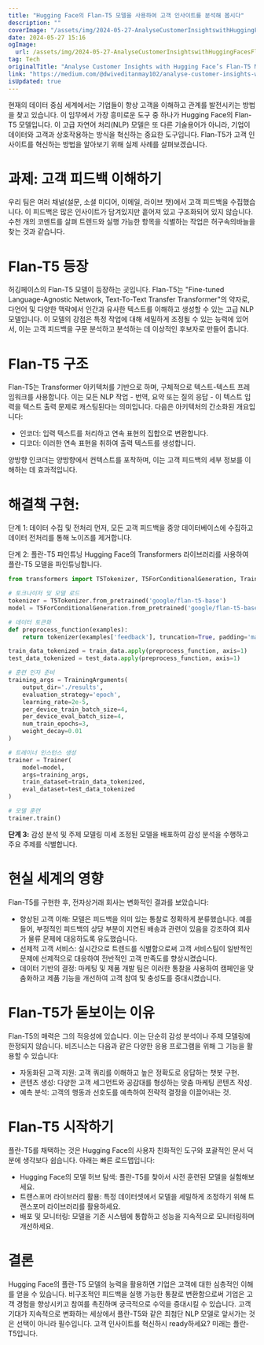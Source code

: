 ```yaml
---
title: "Hugging Face의 Flan-T5 모델을 사용하여 고객 인사이트를 분석해 봅시다"
description: ""
coverImage: "/assets/img/2024-05-27-AnalyseCustomerInsightswithHuggingFacesFlan-T5Model_0.png"
date: 2024-05-27 15:16
ogImage:
  url: /assets/img/2024-05-27-AnalyseCustomerInsightswithHuggingFacesFlan-T5Model_0.png
tag: Tech
originalTitle: "Analyse Customer Insights with Hugging Face’s Flan-T5 Model:"
link: "https://medium.com/@dwiveditanmay102/analyse-customer-insights-with-hugging-faces-flan-t5-model-ee706b6d8640"
isUpdated: true
---
```


현재의 데이터 중심 세계에서는 기업들이 항상 고객을 이해하고 관계를 발전시키는 방법을 찾고 있습니다. 이 임무에서 가장 흥미로운 도구 중 하나가 Hugging Face의 Flan-T5 모델입니다. 이 고급 자연어 처리(NLP) 모델은 또 다른 기술용어가 아니라, 기업이 데이터와 고객과 상호작용하는 방식을 혁신하는 중요한 도구입니다. Flan-T5가 고객 인사이트를 혁신하는 방법을 알아보기 위해 실제 사례를 살펴보겠습니다.

# 과제: 고객 피드백 이해하기

우리 팀은 여러 채널(설문, 소셜 미디어, 이메일, 라이브 챗)에서 고객 피드백을 수집했습니다. 이 피드백은 많은 인사이트가 담겨있지만 흩어져 있고 구조화되어 있지 않습니다. 수천 개의 코멘트를 살펴 트렌드와 실행 가능한 항목을 식별하는 작업은 허구속의바늘을 찾는 것과 같습니다.

# Flan-T5 등장

<!-- cozy-coder - 수평 -->

<ins class="adsbygoogle"
     style="display:block"
     data-ad-client="ca-pub-4877378276818686"
     data-ad-slot="1107185301"
     data-ad-format="auto"
     data-full-width-responsive="true"></ins>

<script>
     (adsbygoogle = window.adsbygoogle || []).push({});
</script>

허깅페이스의 Flan-T5 모델이 등장하는 곳입니다. Flan-T5는 "Fine-tuned Language-Agnostic Network, Text-To-Text Transfer Transformer"의 약자로, 다언어 및 다양한 맥락에서 인간과 유사한 텍스트를 이해하고 생성할 수 있는 고급 NLP 모델입니다. 이 모델의 강점은 특정 작업에 대해 세밀하게 조정될 수 있는 능력에 있어서, 이는 고객 피드백을 구문 분석하고 분석하는 데 이상적인 후보자로 만들어 줍니다.

# Flan-T5 구조

Flan-T5는 Transformer 아키텍처를 기반으로 하며, 구체적으로 텍스트-텍스트 프레임워크를 사용합니다. 이는 모든 NLP 작업 - 번역, 요약 또는 질의 응답 - 이 텍스트 입력을 텍스트 출력 문제로 캐스팅된다는 의미입니다. 다음은 아키텍처의 간소화된 개요입니다:

- 인코더: 입력 텍스트를 처리하고 연속 표현의 집합으로 변환합니다.
- 디코더: 이러한 연속 표현을 취하여 출력 텍스트를 생성합니다.

양방향 인코더는 양방향에서 컨텍스트를 포착하며, 이는 고객 피드백의 세부 정보를 이해하는 데 효과적입니다.

<!-- cozy-coder - 수평 -->

<ins class="adsbygoogle"
     style="display:block"
     data-ad-client="ca-pub-4877378276818686"
     data-ad-slot="1107185301"
     data-ad-format="auto"
     data-full-width-responsive="true"></ins>

<script>
     (adsbygoogle = window.adsbygoogle || []).push({});
</script>

# 해결책 구현:

단계 1: 데이터 수집 및 전처리
먼저, 모든 고객 피드백을 중앙 데이터베이스에 수집하고 데이터 전처리를 통해 노이즈를 제거합니다.

단계 2: 플란-T5 파인튜닝
Hugging Face의 Transformers 라이브러리를 사용하여 플란-T5 모델을 파인튜닝합니다.

```python
from transformers import T5Tokenizer, T5ForConditionalGeneration, Trainer, TrainingArguments

# 토크나이저 및 모델 로드
tokenizer = T5Tokenizer.from_pretrained('google/flan-t5-base')
model = T5ForConditionalGeneration.from_pretrained('google/flan-t5-base')

# 데이터 토큰화
def preprocess_function(examples):
    return tokenizer(examples['feedback'], truncation=True, padding='max_length', max_length=512)

train_data_tokenized = train_data.apply(preprocess_function, axis=1)
test_data_tokenized = test_data.apply(preprocess_function, axis=1)

# 훈련 인자 준비
training_args = TrainingArguments(
    output_dir='./results',
    evaluation_strategy='epoch',
    learning_rate=2e-5,
    per_device_train_batch_size=4,
    per_device_eval_batch_size=4,
    num_train_epochs=3,
    weight_decay=0.01
)

# 트레이너 인스턴스 생성
trainer = Trainer(
    model=model,
    args=training_args,
    train_dataset=train_data_tokenized,
    eval_dataset=test_data_tokenized
)

# 모델 훈련
trainer.train()
```

<!-- cozy-coder - 수평 -->

<ins class="adsbygoogle"
     style="display:block"
     data-ad-client="ca-pub-4877378276818686"
     data-ad-slot="1107185301"
     data-ad-format="auto"
     data-full-width-responsive="true"></ins>

<script>
     (adsbygoogle = window.adsbygoogle || []).push({});
</script>

**단계 3:** 감성 분석 및 주제 모델링
미세 조정된 모델을 배포하여 감성 분석을 수행하고 주요 주제를 식별합니다.

# 현실 세계의 영향

Flan-T5를 구현한 후, 전자상거래 회사는 변화적인 결과를 보았습니다:

- 향상된 고객 이해: 모델은 피드백을 의미 있는 통찰로 정확하게 분류했습니다. 예를 들어, 부정적인 피드백의 상당 부분이 지연된 배송과 관련이 있음을 강조하여 회사가 물류 문제에 대응하도록 유도했습니다.
- 선제적 고객 서비스: 실시간으로 트렌드를 식별함으로써 고객 서비스팀이 일반적인 문제에 선제적으로 대응하여 전반적인 고객 만족도를 향상시켰습니다.
- 데이터 기반의 결정: 마케팅 및 제품 개발 팀은 이러한 통찰을 사용하여 캠페인을 맞춤화하고 제품 기능을 개선하여 고객 참여 및 충성도를 증대시켰습니다.

<!-- cozy-coder - 수평 -->

<ins class="adsbygoogle"
     style="display:block"
     data-ad-client="ca-pub-4877378276818686"
     data-ad-slot="1107185301"
     data-ad-format="auto"
     data-full-width-responsive="true"></ins>

<script>
     (adsbygoogle = window.adsbygoogle || []).push({});
</script>

# Flan-T5가 돋보이는 이유

Flan-T5의 매력은 그의 적응성에 있습니다. 이는 단순히 감성 분석이나 주제 모델링에 한정되지 않습니다. 비즈니스는 다음과 같은 다양한 응용 프로그램을 위해 그 기능을 활용할 수 있습니다:

- 자동화된 고객 지원: 고객 쿼리를 이해하고 높은 정확도로 응답하는 챗봇 구현.
- 콘텐츠 생성: 다양한 고객 세그먼트와 공감대를 형성하는 맞춤 마케팅 콘텐츠 작성.
- 예측 분석: 고객의 행동과 선호도를 예측하여 전략적 결정을 이끌어내는 것.

# Flan-T5 시작하기

<!-- cozy-coder - 수평 -->

<ins class="adsbygoogle"
     style="display:block"
     data-ad-client="ca-pub-4877378276818686"
     data-ad-slot="1107185301"
     data-ad-format="auto"
     data-full-width-responsive="true"></ins>

<script>
     (adsbygoogle = window.adsbygoogle || []).push({});
</script>

플란-T5를 채택하는 것은 Hugging Face의 사용자 친화적인 도구와 포괄적인 문서 덕분에 생각보다 쉽습니다. 아래는 빠른 로드맵입니다:

- Hugging Face의 모델 허브 탐색: 플란-T5를 찾아서 사전 훈련된 모델을 실험해보세요.
- 트랜스포머 라이브러리 활용: 특정 데이터셋에서 모델을 세밀하게 조정하기 위해 트랜스포머 라이브러리를 활용하세요.
- 배포 및 모니터링: 모델을 기존 시스템에 통합하고 성능을 지속적으로 모니터링하며 개선하세요.

# 결론

Hugging Face의 플란-T5 모델의 능력을 활용하면 기업은 고객에 대한 심층적인 이해를 얻을 수 있습니다. 비구조적인 피드백을 실행 가능한 통찰로 변환함으로써 기업은 고객 경험을 향상시키고 참여를 촉진하며 궁극적으로 수익을 증대시킬 수 있습니다. 고객 기대가 지속적으로 변화하는 세상에서 플란-T5와 같은 최첨단 NLP 모델로 앞서가는 것은 선택이 아니라 필수입니다. 고객 인사이트를 혁신하시 ready하세요? 미래는 플란-T5입니다.
